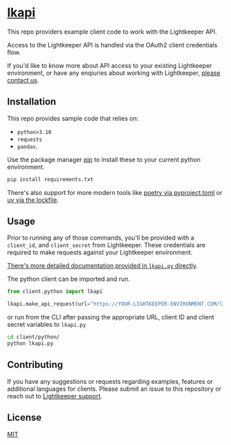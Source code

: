 # [lkapi](https://lightkeeper.com/)
This repo providers example client code to work with the Lightkeeper API.

Access to the Lightkeeper API is handled via the OAuth2 client credentials flow.

If you'd like to know more about API access to your existing Lightkeeper environment, or have any enqiuries about working with Lightkeeper, [please contact us](https://lightkeeper.com/).


## Installation

This repo provides sample code that relies on:
- `python>3.10`
- `requests`
- `pandas`.


Use the package manager [pip](https://pip.pypa.io/en/stable/) to install these to your current python environment.

```bash
pip install requirements.txt
```

There's also support for more modern tools like [poetry via pyproject.toml](https://python-poetry.org/docs/managing-environments/) or [uv via the lockfile](https://docs.astral.sh/uv/guides/projects/).

## Usage

Prior to running any of those commands, you'll be provided with a `client_id`, and `client_secret` from Lightkeeper.  These credentials are required to make requests against your Lightkeeper environment.

[There's more detailed documentation provided in `lkapi.py` directly](https://github.com/lightkeeper/lkapi/blob/9af7807e0e2e787afe504d18ee3d88834794824a/client/python/lkapi.py#L7-L20).

The python client can be imported and run.

```python
from client.python import lkapi

lkapi.make_api_request(url="https://YOUR-LIGHTKEEPER-ENVIRONMENT.COM/lightstation/api/reports/query/layout/Portfolio_Grid__user@lightkeeper.com/v1?bd=YYYYMMDD&ed=YYYYMMDD&focus=PORT&rollup=ROLLUP", username="CLIENT_ID_XXXXXX", password="CLIENT_SECRET_XXXXXXX")
```

or run from the CLI after passing the appropriate URL, client ID and client secret variables to `lkapi.py`

```bash
cd client/python/
python lkapi.py
```

## Contributing

If you have any suggestions or requests regarding examples, features or additional languages for clients.  Please submit an issue to this repository or reach out to [Lightkeeper support](lightkeeper.com).

## License

[MIT](https://choosealicense.com/licenses/mit/)